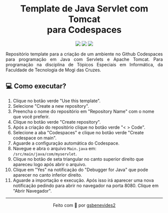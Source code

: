  
<h1 align="center">
Template de Java Servlet com Tomcat <br/>para Codespaces
</h1>
<p align="center">
<img src="https://img.shields.io/badge/Apache Tomcat-white?style=for-the-badge&logo=apachetomcat&logoColor=black">
<img src="https://img.shields.io/badge/Java-white?style=for-the-badge&logo=&logoColor=white">
<img src="https://img.shields.io/badge/Github Codespaces-white?style=for-the-badge&logo=github&logoColor=black">
</p>
<p align="justify">
Repositório template para a criação de um ambiente no Github Codespaces para programação em Java com Servlets e Apache Tomcat. Para programação na disciplina de Tópicos Especiais em Informática, da Faculdade de Tecnologia de Mogi das Cruzes.
</p>
 
<h2>💻 Como executar?</h2>
<ol>
<li>Clique no botão verde "Use this template".</li>
<li>Selecione "Create a new repository".</li>
<li>Preencha o nome do repositório em "Repository Name" com o nome que você preferir.</li>
<li>Clique no botão verde "Create repository".</li>
<li>Após a criação do repositório clique no botão verde "< > Code".</li>
<li>Selecione a aba "Codespaces" e clique no botão verde "Create codespace on main".</li>
<li>Aguarde a configuração automática do Codespace.</li>
<li>Navegue e abra o arquivo <code>Main.java</code> em: <code> /src/main/java/com/myservlet</code>.</li>
<li>Clique no botão de seta triangular no canto superior direito que apareceu logo após abrir o arquivo.</li> 
<li>Clique em "Yes" na notificação do "Debugger for Java" que pode aparecer no canto inferior direito.</li>
<li>Aguarde a importação e execução. Após isso irá aparecer uma nova notificação pedindo para abrir no navegador na porta 8080. Clique em "Abrir Navegador".</li>
</ol>


<hr>
<p align="center">Feito com 🤍 por <a href="https://gui.dev.br">gsbenevides2</a></p>
